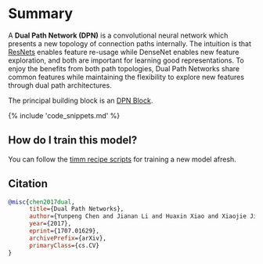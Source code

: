 # Summary

A **Dual Path Network (DPN)** is a convolutional neural network which presents a new topology of connection paths internally. The intuition is that [ResNets](https://paperswithcode.com/method/resnet) enables feature re-usage while DenseNet enables new feature exploration, and both are important for learning good representations. To enjoy the benefits from both path topologies, Dual Path Networks share common features while maintaining the flexibility to explore new features through dual path architectures. 

The principal building block is an [DPN Block](https://paperswithcode.com/method/dpn-block).

{% include 'code_snippets.md' %}

## How do I train this model?

You can follow the [timm recipe scripts](https://rwightman.github.io/pytorch-image-models/scripts/) for training a new model afresh.

## Citation

```BibTeX
@misc{chen2017dual,
      title={Dual Path Networks}, 
      author={Yunpeng Chen and Jianan Li and Huaxin Xiao and Xiaojie Jin and Shuicheng Yan and Jiashi Feng},
      year={2017},
      eprint={1707.01629},
      archivePrefix={arXiv},
      primaryClass={cs.CV}
}
```

<!--
Models:
- Name: dpn68
  Metadata:
    FLOPs: 2990567880
    Batch Size: 1280
    Training Data:
    - ImageNet
    Training Techniques:
    - SGD with Momentum
    - Weight Decay
    Training Resources: 40x K80 GPUs
    Architecture:
    - Batch Normalization
    - Convolution
    - DPN Block
    - Dense Connections
    - Global Average Pooling
    - Max Pooling
    - Softmax
    File Size: 50761994
    Tasks:
    - Image Classification
    ID: dpn68
    LR: 0.316
    Layers: 68
    Crop Pct: '0.875'
    Image Size: '224'
    Interpolation: bicubic
  Code: https://github.com/rwightman/pytorch-image-models/blob/d8e69206be253892b2956341fea09fdebfaae4e3/timm/models/dpn.py#L270
  In Collection: DPN
- Name: dpn68b
  Metadata:
    FLOPs: 2990567880
    Batch Size: 1280
    Training Data:
    - ImageNet
    Training Techniques:
    - SGD with Momentum
    - Weight Decay
    Training Resources: 40x K80 GPUs
    Architecture:
    - Batch Normalization
    - Convolution
    - DPN Block
    - Dense Connections
    - Global Average Pooling
    - Max Pooling
    - Softmax
    File Size: 50781025
    Tasks:
    - Image Classification
    ID: dpn68b
    LR: 0.316
    Layers: 68
    Crop Pct: '0.875'
    Image Size: '224'
    Interpolation: bicubic
  Code: https://github.com/rwightman/pytorch-image-models/blob/d8e69206be253892b2956341fea09fdebfaae4e3/timm/models/dpn.py#L278
  In Collection: DPN
- Name: dpn92
  Metadata:
    FLOPs: 8357659624
    Batch Size: 1280
    Training Data:
    - ImageNet
    Training Techniques:
    - SGD with Momentum
    - Weight Decay
    Training Resources: 40x K80 GPUs
    Architecture:
    - Batch Normalization
    - Convolution
    - DPN Block
    - Dense Connections
    - Global Average Pooling
    - Max Pooling
    - Softmax
    File Size: 151248422
    Tasks:
    - Image Classification
    ID: dpn92
    LR: 0.316
    Layers: 92
    Crop Pct: '0.875'
    Image Size: '224'
    Interpolation: bicubic
  Code: https://github.com/rwightman/pytorch-image-models/blob/d8e69206be253892b2956341fea09fdebfaae4e3/timm/models/dpn.py#L286
  In Collection: DPN
- Name: dpn131
  Metadata:
    FLOPs: 20586274792
    Batch Size: 960
    Training Data:
    - ImageNet
    Training Techniques:
    - SGD with Momentum
    - Weight Decay
    Training Resources: 40x K80 GPUs
    Architecture:
    - Batch Normalization
    - Convolution
    - DPN Block
    - Dense Connections
    - Global Average Pooling
    - Max Pooling
    - Softmax
    File Size: 318016207
    Tasks:
    - Image Classification
    ID: dpn131
    LR: 0.316
    Layers: 131
    Crop Pct: '0.875'
    Image Size: '224'
    Interpolation: bicubic
  Code: https://github.com/rwightman/pytorch-image-models/blob/d8e69206be253892b2956341fea09fdebfaae4e3/timm/models/dpn.py#L302
  In Collection: DPN
- Name: dpn107
  Metadata:
    FLOPs: 23524280296
    Batch Size: 1280
    Training Data:
    - ImageNet
    Training Techniques:
    - SGD with Momentum
    - Weight Decay
    Training Resources: 40x K80 GPUs
    Architecture:
    - Batch Normalization
    - Convolution
    - DPN Block
    - Dense Connections
    - Global Average Pooling
    - Max Pooling
    - Softmax
    File Size: 348612331
    Tasks:
    - Image Classification
    ID: dpn107
    LR: 0.316
    Layers: 107
    Crop Pct: '0.875'
    Image Size: '224'
    Interpolation: bicubic
  Code: https://github.com/rwightman/pytorch-image-models/blob/d8e69206be253892b2956341fea09fdebfaae4e3/timm/models/dpn.py#L310
  In Collection: DPN
- Name: dpn98
  Metadata:
    FLOPs: 15003675112
    Batch Size: 1280
    Training Data:
    - ImageNet
    Training Techniques:
    - SGD with Momentum
    - Weight Decay
    Training Resources: 40x K80 GPUs
    Architecture:
    - Batch Normalization
    - Convolution
    - DPN Block
    - Dense Connections
    - Global Average Pooling
    - Max Pooling
    - Softmax
    File Size: 247021307
    Tasks:
    - Image Classification
    ID: dpn98
    LR: 0.4
    Layers: 98
    Crop Pct: '0.875'
    Image Size: '224'
    Interpolation: bicubic
  Code: https://github.com/rwightman/pytorch-image-models/blob/d8e69206be253892b2956341fea09fdebfaae4e3/timm/models/dpn.py#L294
  In Collection: DPN
Collections:
- Name: DPN
  Paper:
    title: Dual Path Networks
    url: https://paperswithcode.com//paper/dual-path-networks
  type: model-index
Type: model-index
-->
